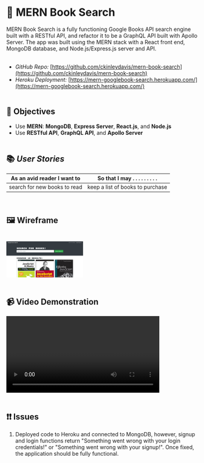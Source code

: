 # 🏬 MERN Book Search

MERN Book Search is a fully functioning Google Books API search engine built with a RESTful API, and refactor it to be a GraphQL API built with Apollo Server. The app was built using the MERN stack with a React front end, MongoDB database, and Node.js/Express.js server and API.
<br/><br/>

 * _GitHub Repo:_ [https://github.com/ckinleydavis/mern-book-search](https://github.com/ckinleydavis/mern-book-search)
 * _Heroku Deployment:_ [https://mern-googlebook-search.herokuapp.com/](https://mern-googlebook-search.herokuapp.com/)
<br/><br/>

## 🎯 Objectives

* Use **MERN**: **MongoDB**, **Express Server**, **React.js**, and **Node.js**
* Use **RESTful API**, **GraphQL API**, and **Apollo Server**
<br/><br/>

## 📚 _User Stories_
As an avid reader I want to  | So that I may . . . . . . . . . 
---------------------------- | --------------------------------
search for new books to read | keep a list of books to purchase
<br/>

## 🖼️ Wireframe
<br/>
<img src="./client/public/images/mern-google-book-search-wireframe.png" height="40%" width="40%" alt="Wireframe for MERN Google Book Search">
<br/><br/>

## 📹 Video Demonstration
<video controls width="80%" align="center" src="./client/public/images/MERN Google Book Search.webm" type="video/webm"> 
    Sorry, your browser doesn't support embedded videos.
</video>
<br/><br/>

## ❗❗ Issues

 1. Deployed code to Heroku and connected to MongoDB, however, signup and login functions return "Something went wrong with your login credentials!" or "Something went wrong with your signup!". Once fixed, the application should be fully functional.
